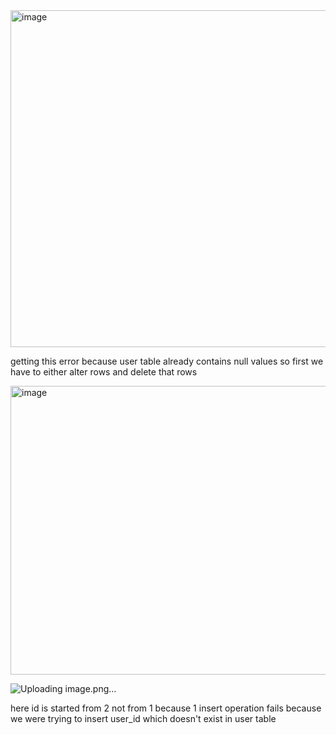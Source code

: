 <img width="959" height="539" alt="image" src="https://github.com/user-attachments/assets/b3d60dc1-5568-40df-8216-5db09670e75d" />


getting this error because user table already contains null values so first we have to either alter rows and delete that rows

<img width="959" height="462" alt="image" src="https://github.com/user-attachments/assets/0a29ff54-cc96-4ded-a1e5-c13c73c6ac82" />

![Uploading image.png…]()

here id is started from 2 not from 1 because 1 insert operation fails because we were trying to insert user_id which doesn't exist in user table
